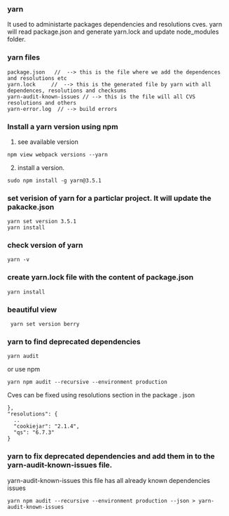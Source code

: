 
### yarn
It used to administarte packages dependencies and resolutions cves.  yarn will read package.json and generate yarn.lock and update node_modules  folder. 



### yarn files
```
package.json   //  --> this is the file where we add the dependences and resolutions etc
yarn.lock     //  --> this is the generated file by yarn with all dependences, resolutions and checksums
yarn-audit-known-issues // --> this is the file will all CVS resolutions and others
yarn-error.log  // --> build errors 
```



### Install a yarn version using npm 

1) see available version 
```
npm view webpack versions --yarn
```
2) install a version.
```
sudo npm install -g yarn@3.5.1 
```

### set verision of yarn for a particlar project. It will update the pakacke.json

```
yarn set version 3.5.1
yarn install 
```

### check version of yarn
```
yarn -v
```
### create yarn.lock file with the content of package.json  
```
yarn install 
```


###  beautiful view 
```
 yarn set version berry
```
 
### yarn to find deprecated dependencies
```
yarn audit
```
or use npm 
```
yarn npm audit --recursive --environment production
```

Cves can be fixed using resolutions section in the package . json
```
},
"resolutions": {
  ..
  "cookiejar": "2.1.4",
  "qs": "6.7.3"
}
```
### yarn to fix deprecated dependencies and add them in to the yarn-audit-known-issues file.
yarn-audit-known-issues this file has all already known dependencies issues

```
yarn npm audit --recursive --environment production --json > yarn-audit-known-issues
```
